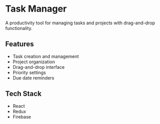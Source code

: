 
# Task Manager

A productivity tool for managing tasks and projects with drag-and-drop functionality.

## Features

- Task creation and management
- Project organization
- Drag-and-drop interface
- Priority settings
- Due date reminders

## Tech Stack

- React
- Redux
- Firebase
